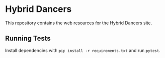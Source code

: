 # Hybrid Dancers

This repository contains the web resources for the Hybrid Dancers site.

## Running Tests

Install dependencies with `pip install -r requirements.txt` and run `pytest`.
